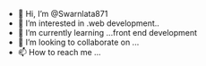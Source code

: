 - 👋 Hi, I’m @Swarnlata871
- 👀 I’m interested in .web development..
- 🌱 I’m currently learning ...front end development
- 💞️ I’m looking to collaborate on ...
- 📫 How to reach me ...

<!---
Swarnlata871/Swarnlata871 is a ✨ special ✨ repository because its `README.md` (this file) appears on your GitHub profile.
You can click the Preview link to take a look at your changes.
--->
